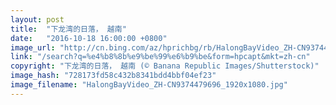 ```yaml
---
layout: post
title:  "下龙湾的日落， 越南"
date:   "2016-10-18 16:00:00 +0800"
image_url: "http://cn.bing.com/az/hprichbg/rb/HalongBayVideo_ZH-CN9374479696_1920x1080.jpg"
link: "/search?q=%e4%b8%8b%e9%be%99%e6%b9%be&form=hpcapt&mkt=zh-cn"
copyright: "下龙湾的日落， 越南 (© Banana Republic Images/Shutterstock)"
image_hash: "728173fd58c432b8341bdd4bbf04ef23"
image_filename: "HalongBayVideo_ZH-CN9374479696_1920x1080.jpg"
---
```

